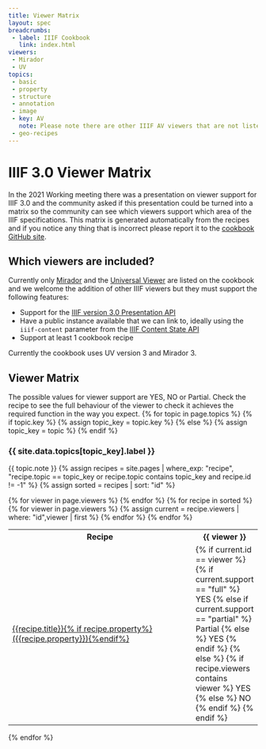 ```yaml
---
title: Viewer Matrix
layout: spec
breadcrumbs:
 - label: IIIF Cookbook
   link: index.html
viewers:
 - Mirador
 - UV
topics:
 - basic
 - property
 - structure  
 - annotation
 - image
 - key: AV
   note: Please note there are other IIIF AV viewers that are not listed like the [Europeana Player](https://github.com/europeana/media-player) and the [iiif-react-media-player](https://samvera-labs.github.io/iiif-react-media-player/). These are not included in the matrix due to a lack of public linkable instance rather than them not supporting some of the recipes. 
 - geo-recipes
---
```


# IIIF 3.0 Viewer Matrix

In the 2021 Working meeting there was a presentation on viewer support for IIIF 3.0 and the community asked if this presentation could be turned into a matrix so the community can see which viewers support which area of the IIIF specifications. This matrix is generated automatically from the recipes and if you notice any thing that is incorrect please report it to the [cookbook GitHub site](https://github.com/IIIF/cookbook-recipes/issues/new).

## Which viewers are included?
Currently only [Mirador](https://projectmirador.org/) and the [Universal Viewer](https://universalviewer.io/) are listed on the cookbook and we welcome the addition of other IIIF viewers but they must support the following features:

 * Support for the [IIIF version 3.0 Presentation API](https://iiif.io/api/presentation/3.0/)
 * Have a public instance available that we can link to, ideally using the `iiif-content` parameter from the [IIIF Content State API](https://iiif.io/api/content-state/)
 * Support at least 1 cookbook recipe 

Currently the cookbook uses UV version 3 and Mirador 3.  

## Viewer Matrix

The possible values for viewer support are YES, NO or Partial. Check the recipe to see the full behaviour of the viewer to check it achieves the required function in the way you expect.
{% for topic in page.topics  %}
{% if topic.key %} 
    {% assign topic_key = topic.key %}
{% else %}
    {% assign topic_key = topic %}
{% endif %}   

### {{ site.data.topics[topic_key].label }}

{{ topic.note }}
{% assign recipes = site.pages | where_exp: "recipe", "recipe.topic == topic_key or recipe.topic contains topic_key and recipe.id != -1" %}
{% assign sorted = recipes | sort: "id" %}
<table>
    <tr>
        <th>Recipe</th>
        {% for viewer in page.viewers %}
            <th>{{ viewer }}</th>
        {% endfor %}
    </tr>    
{% for recipe in sorted %}
    <tr>
        <td><a href="{{ site.cookbook_url | absolute_url }}{{ recipe.url }}">{{recipe.title}}{% if recipe.property%} ({{recipe.property}}){%endif%}</a></td>
        {% for viewer in page.viewers %}
            {% assign current = recipe.viewers | where: "id",viewer | first %}
            <td width="100px">
                {% if current.id == viewer %}
                    {% if current.support == "full" %}
                        YES
                    {% else if current.support == "partial" %}
                        Partial
                    {% else %}
                        YES
                    {% endif %}
                {% else %}
                    {% if recipe.viewers contains viewer %} 
                        YES
                    {% else %}    
                        NO
                    {% endif %}
                {% endif %}
            </td>
        {% endfor %}
    </tr>
{% endfor %}
</table>
{% endfor %}


